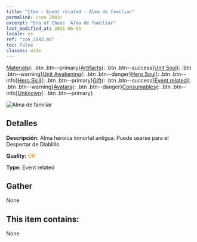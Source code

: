 ```yaml
---
title: "Item - Event related - Alma de familiar"
permalink: /con_2043/
excerpt: "Era of Chaos  Alma de familiar"
last_modified_at: 2021-06-03
locale: es
ref: "con_2043.md"
toc: false
classes: wide
---
```

 [Materials](/ItemsES/){: .btn .btn--primary}[Artifacts](/ItemsES/Artifacts/){: .btn .btn--success}[Unit Soul](/ItemsES/UnitSoul/){: .btn .btn--warning}[Unit Awakening](/ItemsES/UnitAwakening/){: .btn .btn--danger}[Hero Soul](/ItemsES/HeroSoul/){: .btn .btn--info}[Hero Skill](/ItemsES/HeroSkill/){: .btn .btn--primary}[Gift](/ItemsES/Gift/){: .btn .btn--success}[Event related](/ItemsES/Events/){: .btn .btn--warning}[Avatars](/ItemsES/Avatars/){: .btn .btn--danger}[Consumables](/ItemsES/Consumables/){: .btn .btn--info}[Unknown](/ItemsES/Unknown/){: .btn .btn--primary}

 ![Alma de familiar](/images/t/juexing_501.png)

## Detalles
 **Descripción:** Alma heroica inmortal antigua. Puede usarse para el Despertar de Diablillo

 **Quality:** <span style="color: #FF8C00">OK</span>

 **Type:** Event related

## Gather

  None

## This item contains:

  None

